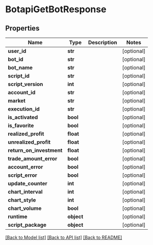 # BotapiGetBotResponse

## Properties
Name | Type | Description | Notes
------------ | ------------- | ------------- | -------------
**user_id** | **str** |  | [optional] 
**bot_id** | **str** |  | [optional] 
**bot_name** | **str** |  | [optional] 
**script_id** | **str** |  | [optional] 
**script_version** | **int** |  | [optional] 
**account_id** | **str** |  | [optional] 
**market** | **str** |  | [optional] 
**execution_id** | **str** |  | [optional] 
**is_activated** | **bool** |  | [optional] 
**is_favorite** | **bool** |  | [optional] 
**realized_profit** | **float** |  | [optional] 
**unrealized_profit** | **float** |  | [optional] 
**return_on_investment** | **float** |  | [optional] 
**trade_amount_error** | **bool** |  | [optional] 
**account_error** | **bool** |  | [optional] 
**script_error** | **bool** |  | [optional] 
**update_counter** | **int** |  | [optional] 
**chart_interval** | **int** |  | [optional] 
**chart_style** | **int** |  | [optional] 
**chart_volume** | **bool** |  | [optional] 
**runtime** | **object** |  | [optional] 
**script_package** | **object** |  | [optional] 

[[Back to Model list]](../README.md#documentation-for-models) [[Back to API list]](../README.md#documentation-for-api-endpoints) [[Back to README]](../README.md)

